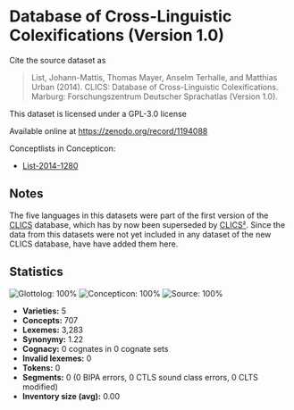 # Database of Cross-Linguistic Colexifications (Version 1.0)

Cite the source dataset as

> List, Johann-Mattis, Thomas Mayer, Anselm Terhalle, and Matthias Urban (2014). CLICS: Database of Cross-Linguistic Colexifications. Marburg: Forschungszentrum Deutscher Sprachatlas (Version 1.0).

This dataset is licensed under a GPL-3.0 license

Available online at https://zenodo.org/record/1194088

Conceptlists in Concepticon:
- [List-2014-1280](http://concepticon.clld.org/contributions/List-2014-1280)

## Notes

The five languages in this datasets were part of the first version of the [CLICS](https://clics.lingpy.org) database, which has by now been superseded by [CLICS²](https://clics.clld.org). Since the data from this datasets were not yet included in any dataset of the new CLICS database, have have added them here.



## Statistics



![Glottolog: 100%](https://img.shields.io/badge/Glottolog-100%25-brightgreen.svg "Glottolog: 100%")
![Concepticon: 100%](https://img.shields.io/badge/Concepticon-100%25-brightgreen.svg "Concepticon: 100%")
![Source: 100%](https://img.shields.io/badge/Source-100%25-brightgreen.svg "Source: 100%")

- **Varieties:** 5
- **Concepts:** 707
- **Lexemes:** 3,283
- **Synonymy:** 1.22
- **Cognacy:** 0 cognates in 0 cognate sets
- **Invalid lexemes:** 0
- **Tokens:** 0
- **Segments:** 0 (0 BIPA errors, 0 CTLS sound class errors, 0 CLTS modified)
- **Inventory size (avg):** 0.00